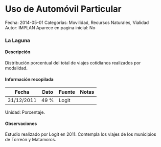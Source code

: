 Uso de Automóvil Particular
=====

Fecha: 2014-05-01
Categorías: Movilidad, Recursos Naturales, Vialidad
Autor: IMPLAN
Aparece en pagina inicial: No

### La Laguna

#### Descripción

Distribución porcentual del total de viajes cotidianos realizados por modalidad.

<!-- break -->

#### Información recopilada

<table class="table table-hover table-bordered matriz">
  <thead>
    <tr><th>Fecha</th><th>Dato</th><th>Fuente</th><th>Notas</th></tr>
  </thead>
  <tbody>
    <tr><td class="centrado">31/12/2011</td><td class="derecha">49 %</td><td>Logit</td><td></td></tr>
  </tbody>
</table>

Unidad: Porcentaje.

#### Observaciones

Estudio realizado por Logit en 2011. Contempla los viajes de los municipios de Torreón y Matamoros.
